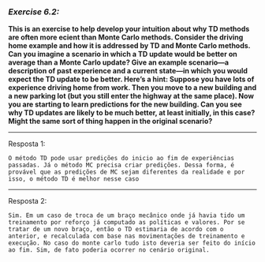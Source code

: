 ### *Exercise 6.2:*

**This is an exercise to help develop your intuition about why TD methods are often more ecient than Monte Carlo methods. Consider the driving home example and how it is addressed by TD and Monte Carlo methods. Can you imagine a scenario in which a TD update would be better on average than a Monte Carlo update? Give an example scenario—a description of past experience and a current state—in which you would expect the TD update to be better. Here’s a hint: Suppose you have lots of experience driving home from work. Then you move to a new building and a new parking lot (but you still enter the highway at the same place). Now you are starting to learn predictions for the new building. Can you see why TD updates are likely to be much better, at least initially, in this case? Might the same sort of thing happen in the original scenario?**

---
Resposta 1:

```
O método TD pode usar predições do inicio ao fim de experiências passadas. Já o método MC precisa criar predições. Dessa forma, é provável que as predições de MC sejam diferentes da realidade e por isso, o método TD é melhor nesse caso
```

---
Resposta 2:

```
Sim. Em um caso de troca de um braço mecânico onde já havia tido um treinamento por reforço já computado as políticas e valores. Por se tratar de um novo braço, então o TD estimaria de acordo com o anterior, e recalculada com base nas movimentações de treinamento e execução. No caso do monte carlo tudo isto deveria ser feito do início ao fim. Sim, de fato poderia ocorrer no cenário original.
```